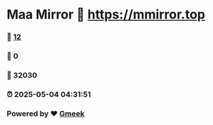 # Maa Mirror :link: https://mmirror.top 
### :page_facing_up: [12](https://mmirror.top/tag.html) 
### :speech_balloon: 0 
### :hibiscus: 32030 
### :alarm_clock: 2025-05-04 04:31:51 
### Powered by :heart: [Gmeek](https://github.com/Meekdai/Gmeek)
